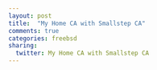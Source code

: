 ```yaml
---
layout: post
title:  "My Home CA with Smallstep CA"
comments: true
categories: freebsd
sharing:
  twitter: My Home CA with Smallstep CA
---
```

